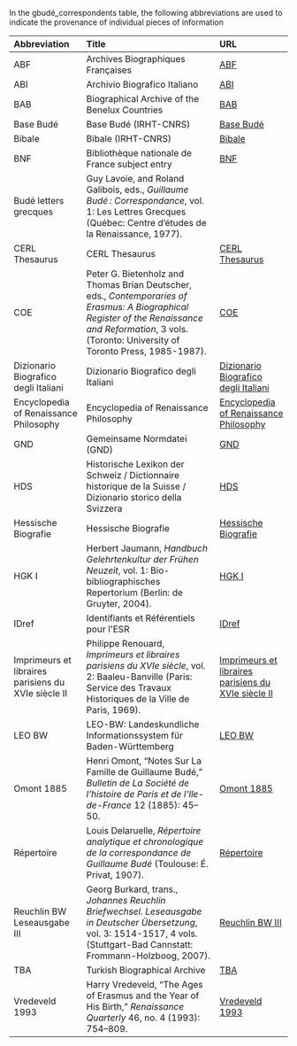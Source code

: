 In the gbudé_correspondents table, the following abbreviations are used to indicate the provenance of individual pieces of information

| Abbreviation                                        | Title                                                                                                                                                                                                     | URL                                                                                                         |
|:----------------------------------------------------|:----------------------------------------------------------------------------------------------------------------------------------------------------------------------------------------------------------|:------------------------------------------------------------------------------------------------------------|
| ABF                                                 | Archives Biographiques Françaises                                                                                                                                                                         | [ABF](https://wbis.degruyter.com/)                                                                          |
| ABI                                                 | Archivio Biografico Italiano                                                                                                                                                                              | [ABI](https://wbis.degruyter.com/)                                                                          |
| BAB                                                 | Biographical Archive of the Benelux Countries                                                                                                                                                             | [BAB](https://wbis.degruyter.com/)                                                                          |
| Base Budé                                           | Base Budé (IRHT-CNRS)                                                                                                                                                                                     | [Base Budé](https://bude.univ-tours.fr/)                                                                    |
| Bibale                                              | Bibale (IRHT-CNRS)                                                                                                                                                                                        | [Bibale](https://bibale.irht.cnrs.fr/)                                                                      |
| BNF                                                 | Bibliothèque nationale de France subject entry                                                                                                                                                            | [BNF](https://catalogue.bnf.fr/)                                                                            |
| Budé letters grecques                               | Guy Lavoie, and Roland Galibois, eds., *Guillaume Budé : Correspondance*, vol. 1: Les Lettres Grecques (Québec: Centre d’études de la Renaissance, 1977).                                                 |                                                                                                             |
| CERL Thesaurus                                      | CERL Thesaurus                                                                                                                                                                                            | [CERL Thesaurus](https://data.cerl.org/thesaurus/)                                                          |
| COE                                                 | Peter G. Bietenholz and Thomas Brian Deutscher, eds., *Contemporaries of Erasmus: A Biographical Register of the Renaissance and Reformation*, 3 vols. (Toronto: University of Toronto Press, 1985-1987). | [COE](https://utorontopress.com/9780802085771/contemporaries-of-erasmus/)                                   |
| Dizionario Biografico degli Italiani                | Dizionario Biografico degli Italiani                                                                                                                                                                      | [Dizionario Biografico degli Italiani](https://www.treccani.it/biografico)                                  |
| Encyclopedia of Renaissance Philosophy              | Encyclopedia of Renaissance Philosophy                                                                                                                                                                    | [Encyclopedia of Renaissance Philosophy](https://link.springer.com/referencework/10.1007/978-3-319-14169-5) |
| GND                                                 | Gemeinsame Normdatei (GND)                                                                                                                                                                                | [GND](https://lobid.org/gnd)                                                                                |
| HDS                                                 | Historische Lexikon der Schweiz / Dictionnaire historique de la Suisse / Dizionario storico della Svizzera                                                                                                | [HDS](https://hls-dhs-dss.ch/)                                                                              |
| Hessische Biografie                                 | Hessische Biografie                                                                                                                                                                                       | [Hessische Biografie](https://www.lagis-hessen.de/and)                                                      |
| HGK I                                               | Herbert Jaumann, *Handbuch Gelehrtenkultur der Frühen Neuzeit*, vol. 1: Bio-bibliographisches Repertorium (Berlin: de Gruyter, 2004).                                                                     | [HGK I](https://www.degruyter.com/document/isbn/9783110160697/html)                                         |
| IDref                                               | Identifiants et Référentiels pour l'ESR                                                                                                                                                                   | [IDref](https://www.idref.fr/)                                                                              |
| Imprimeurs et libraires parisiens du XVIe siècle II | Philippe Renouard, *Imprimeurs et libraires parisiens du XVIe siècle*, vol. 2: Baaleu-Banville (Paris: Service des Travaux Historiques de la Ville de Paris, 1969).                                       | [Imprimeurs et libraires parisiens du XVIe siècle II](https://gallica.bnf.fr/ark:/12148/bpt6k5839277s)      |
| LEO BW                                              | LEO-BW: Landeskundliche Informationssystem für Baden-Württemberg                                                                                                                                          | [LEO BW](https://www.leo-bw.de/)                                                                            |
| Omont 1885                                          | Henri Omont, “Notes Sur La Famille de Guillaume Budé,” *Bulletin de La Société de l’histoire de Paris et de l’Ile-de-France* 12 (1885): 45–50.                                                            | [Omont 1885](https://gallica.bnf.fr/ark:/12148/bpt6k32991p/f49)                                             |
| Répertoire                                          | Louis Delaruelle, *Répertoire analytique et chronologique de la correspondance de Guillaume Budé* (Toulouse: É. Privat, 1907).                                                                              | [Répertoire](https://archive.org/details/rpertoireanaly00delauoft)                                          |
| Reuchlin BW Leseausgabe III                         | Georg Burkard, trans., *Johannes Reuchlin Briefwechsel. Leseausgabe in Deutscher Übersetzung*, vol. 3: 1514-1517, 4 vols. (Stuttgart-Bad Cannstatt: Frommann-Holzboog, 2007).                             | [Reuchlin BW III](https://www.frommann-holzboog.de/werkausgaben/1602/160200120?lang=en-gb)                  |
| TBA                                                 | Turkish Biographical Archive                                                                                                                                                                              | [TBA](https://wbis.degruyter.com/)                                                                          |
| Vredeveld 1993                                      | Harry Vredeveld, “The Ages of Erasmus and the Year of His Birth,” *Renaissance Quarterly* 46, no. 4 (1993): 754–809.                                                                                      | [Vredeveld 1993](https://doi.org/10.2307/3039022)                                                           |
